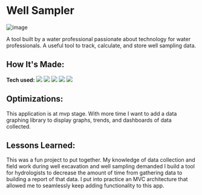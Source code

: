 # Well Sampler

![image]()

A tool built by a water professional passionate about technology for water professionals. A useful tool to track, calculate, and store well sampling data.
<!-- **[Profile]()** -->

## How It's Made:

**Tech used:** <img src="https://img.shields.io/static/v1?label=|&message=JAVASCRIPT&color=3c7f5d&style=plastic&logo=javascript"/> <img src="https://img.shields.io/static/v1?label=|&message=Node.js&color=3c7f5d&style=plastic&logo=node.js"/> <img src="https://img.shields.io/static/v1?label=|&message=express&color=3c7f5d&style=plastic&logo=express"/> <img src="https://img.shields.io/static/v1?label=|&message=Bootstrap&color=3c7f5d&style=plastic&logo=Bootstrap"/> <img src="https://img.shields.io/static/v1?label=|&message=EJS&color=3c7f5d&style=plastic&logo=EJS"/>




## Optimizations:

This application is at mvp stage. With more time I want to add a data graphing library to display graphs, trends, and dashboards of data collected. 

## Lessons Learned:

This was a fun project to put together. My knowledge of data collection and field work during well excavation and well sampling demanded I build a tool for hydrologists to decrease the amount of time from gathering data to building a report of that data. I put into practice an MVC architecture that allowed me to seamlessly keep adding functionality to this app. 